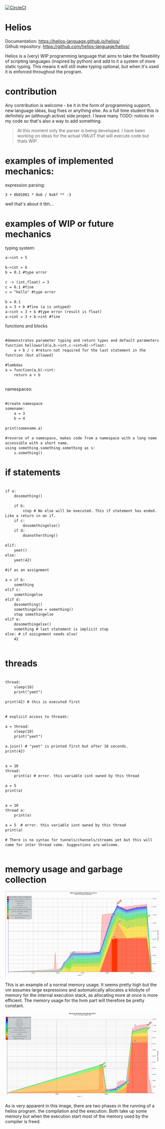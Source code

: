 
[![CircleCI](https://circleci.com/gh/helios-language/helios.svg?style=svg)](https://circleci.com/gh/helios-language/helios)

# Helios

Documentation: https://helios-language.github.io/helios/ <br>
Github repository: https://github.com/helios-language/helios/

Helios is a (very) WIP programming language that aims to take the flexebility of scripting languages (inspired by python) and add to it a system of more static typing. This means it will still make typing optional, but when it's used it is enforced throughout the program.

# contribution

Any contribution is welcome - be it in the form of programming support, new language ideas, bug fixes or anything else. As a full time student this is definitely an (although active) side project. I leave many TODO: notices in my code so that's also a way to add something.

> At this moment only the parser is being developed. I have been working on ideas for the actual VM/JIT that will execute code but thats WIP.

# examples of implemented mechanics:

expression parsing:

```
3 + 0b01001 * 0o6 / 0x6f ** -3
```

well that's about it tbh...

# examples of WIP or future mechanics

typing system:
```
a->int = 5

b->int = 6
b = 0.1 #type error

c -> (int,float) = 3
c = 0.1 #fine
c = "hello" #type error

b = 0.1
a = 3 + b #fine (a is untyped)
a->int = 3 + b #type error (result is float)
a->int = 3 + b->int #fine

```

functions and blocks
```

#demonstrates parameter typing and return types and default parameters
function helloworld(a,b->int,c->int=8)->float:
    a + b / c #return not required for the last statement in the function (but allowed)

#lambdas
a = function(a,b)->int: 
    return a + b


```

namespaces:

```

#create namespace
somename:
    a = 3
    b = 4

print(somename.a)

#reverse of a namespace, makes code from a namespace with a long name accessible with a short name. 
using something.something.something as s:
    s.something()

```

# if statements

```

if a:
    dosomething()

    if b:
        stop # No else will be executed. This if statement has ended. Like a return in an if.
    if c:
        dosomethingelse()
    if d:
        doanotherthing()
    
elif:
    yeet()
else:
    yeet(42)

#if as an assignment

a = if b:
    something
elif c:
    somethingelse
elif d:
    dosomething()
    somethingelse = something()
    stop somethingelse
elif e:
    dosomethingelse()
    something # last statement is implicit stop
else: # if assignment needs else!
    42
    
```

# threads

```

thread:
    sleep(10)
    print("yeet")

print(42) # this is executed first


# explicit access to threads:

a = thread:
    sleep(10)
    print("yeet")

a.join() # "yeet" is printed first but after 10 seconds.
print(42)


a = 10
thread:
    print(a) # error. this variable isnt owned by this thread
    
a = 5
print(a)


a = 10
thread a:
    print(a)
    
a = 5  # error. this variable isnt owned by this thread
print(a)

# There is no syntax for tunnels/channels/streams yet but this will come for inter thread come. Suggestions are welcome.


```


# memory usage and garbage collection

![](resources/memory%20useage%20of%20a%20simple%20expression.png)

This is an example of a normal memory usage. It seems pretty high but the vm assumes large expressions and automatically allocates a kilobyte of memory for the internal execution stack, as allocating more at once is more efficient. The memory usage for the hvm part will therefore be pretty constant. 

![](resources/memory%20usage%20two%20phases.png)

As is very apparent in this image, there are two phases in the running of a helios program. the compilation and the execution. Both take up some memory but when the execution start most of the memory used by the compiler is freed.



